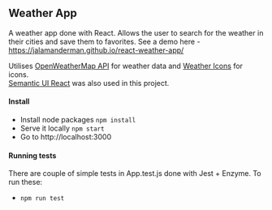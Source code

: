 ## Weather App

A weather app done with React. Allows the user to search for the weather in their cities and save them to favorites.
See a demo here - https://jalamanderman.github.io/react-weather-app/

Utilises [OpenWeatherMap API](https://openweathermap.org/) for weather data and [Weather Icons](http://erikflowers.github.io/weather-icons/) for icons.  
[Semantic UI React](https://react.semantic-ui.com/) was also used in this project.

#### Install
- Install node packages `npm install`
- Serve it locally `npm start`
- Go to http://localhost:3000

#### Running tests
There are couple of simple tests in App.test.js done with Jest + Enzyme. To run these:
- `npm run test`
